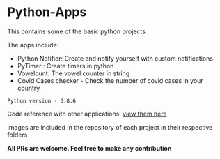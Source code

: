 # Python-Apps
This contains some of the basic python projects 

The apps include:

- Python Notifier: Create and notify yourself with custom notifications
- PyTimer : Create timers in python
- Vowelount: The vowel counter in string
- Covid Cases checker - Check the number of covid cases in your country

``
Python version - 3.8.6
``

Code reference with other applications:
[view them here](https://www.instagram.com/python.hub/)

Images are included in the repository of each project in their respective folders

**All PRs are welcome. Feel free to make any contribution**
